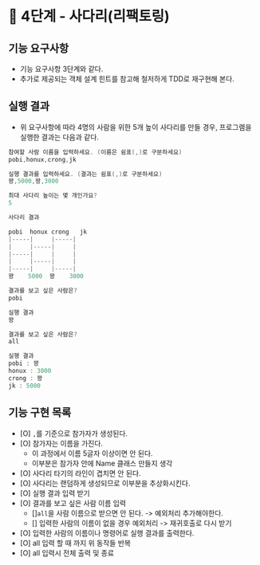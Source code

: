 # 🚀 4단계 - 사다리(리팩토링)
## 기능 요구사항
* 기능 요구사항 3단계와 같다.
* 추가로 제공되는 객체 설계 힌트를 참고해 철저하게 TDD로 재구현해 본다.
## 실행 결과
* 위 요구사항에 따라 4명의 사람을 위한 5개 높이 사다리를 만들 경우, 프로그램을 실행한 결과는 다음과 같다.
```java
참여할 사람 이름을 입력하세요. (이름은 쉼표(,)로 구분하세요)
pobi,honux,crong,jk

실행 결과를 입력하세요. (결과는 쉼표(,)로 구분하세요)
꽝,5000,꽝,3000

최대 사다리 높이는 몇 개인가요?
5

사다리 결과

pobi  honux crong   jk
|-----|     |-----|
|     |-----|     |
|-----|     |     |
|     |-----|     |
|-----|     |-----|
꽝    5000  꽝    3000

결과를 보고 싶은 사람은?
pobi

실행 결과
꽝

결과를 보고 싶은 사람은?
all

실행 결과
pobi : 꽝
honux : 3000
crong : 꽝
jk : 5000
```
   
## 기능 구현 목록   
* [O] `,`를 기준으로 참가자가 생성된다.
* [O] 참가자는 이름을 가진다.
    * 이 과정에서 이름 5글자 이상이면 안 된다.
    * 이부분은 참가자 안에 Name 클래스 만들지 생각
* [O] 사다리 타기의 라인이 겹치면 안 된다.
* [O] 사다리는 랜덤하게 생성되므로 이부분을 추상화시킨다.
* [O] 실행 결과 입력 받기
* [O] 결과를 보고 싶은 사람 이름 입력
    * []`all`을 사람 이름으로 받으면 안 된다. -> 예외처리 추가해야한다.
    * [] 입력한 사람의 이름이 없을 경우 예외처리 -> 재귀호출로 다시 받기
* [O] 입력한 사람의 이름이나 명령어로 실행 결과를 출력한다.
* [O] all 입력 할 때 까지 위 동작들 반복
* [O] all 입력시 전체 출력 및 종료    
